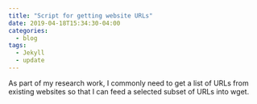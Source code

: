 ```yaml
---
title: "Script for getting website URLs"
date: 2019-04-18T15:34:30-04:00
categories:
  - blog
tags:
  - Jekyll
  - update
---
```


As part of my research work, I commonly need to get a list of URLs from existing websites so that I can feed a selected subset of URLs into wget. 

